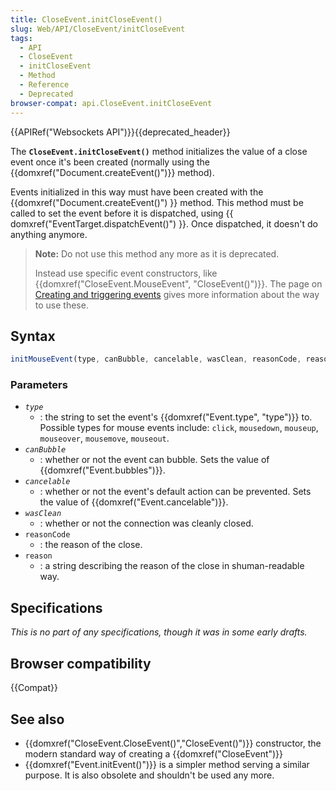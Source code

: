 ```yaml
---
title: CloseEvent.initCloseEvent()
slug: Web/API/CloseEvent/initCloseEvent
tags:
  - API
  - CloseEvent
  - initCloseEvent
  - Method
  - Reference
  - Deprecated
browser-compat: api.CloseEvent.initCloseEvent
---
```

{{APIRef("Websockets API")}}{{deprecated_header}}

The **`CloseEvent.initCloseEvent()`** method initializes the
value of a close event once it's been created (normally using the
{{domxref("Document.createEvent()")}} method).

Events initialized in this way must have been created with the {{domxref("Document.createEvent()") }} method.
This method must be called to set the event before it is dispatched, using {{ domxref("EventTarget.dispatchEvent()") }}.
Once dispatched, it doesn't do anything anymore.

> **Note:** Do not use this method any more as it is deprecated.
>
> Instead use specific event constructors, like {{domxref("CloseEvent.MouseEvent", "CloseEvent()")}}.
> The page on [Creating and triggering events](/en-US/docs/Web/Events/Creating_and_triggering_events) gives more information about the way to use these.

## Syntax

```js
initMouseEvent(type, canBubble, cancelable, wasClean, reasonCode, reason)
```

### Parameters

- _`type`_
  - : the string to set the event's {{domxref("Event.type", "type")}} to. Possible types
    for mouse events include: `click`, `mousedown`,
    `mouseup`, `mouseover`, `mousemove`,
    `mouseout`.
- _`canBubble`_
  - : whether or not the event can bubble. Sets the value of
    {{domxref("Event.bubbles")}}.
- _`cancelable`_
  - : whether or not the event's default action can be prevented. Sets the value of
    {{domxref("Event.cancelable")}}.
- _`wasClean`_
  - : whether or not the connection was cleanly closed.
- `reasonCode`
  - : the reason of the close.
- `reason`
  - : a string describing the reason of the close in shuman-readable
    way.

## Specifications

_This is no part of any specifications, though it was in some early drafts._

## Browser compatibility

{{Compat}}

## See also

- {{domxref("CloseEvent.CloseEvent()","CloseEvent()")}} constructor, the modern
  standard way of creating a {{domxref("CloseEvent")}}
- {{domxref("Event.initEvent()")}} is a simpler method serving a similar purpose. It
  is also obsolete and shouldn't be used any more.
